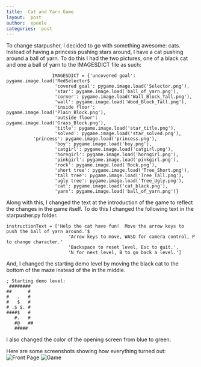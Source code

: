 ```yaml
---
title:  Cat and Yarn Game
layout:  post
author:  epeele
categories:  post
---
```


To change starpusher, I decided to go with something awesome:  cats.  Instead of having a princess pushing stars around, I have a cat pushing around a ball of yarn.  To do this I had the two pictures, one of a black cat and one a ball of yarn to the IMAGESDICT file as such:

```
                 IMAGESDICT = {'uncovered goal': pygame.image.load('RedSelector$
                  'covered goal': pygame.image.load('Selector.png'),
                  'star': pygame.image.load('ball_of_yarn.png'),
                  'corner': pygame.image.load('Wall_Block_Tall.png'),
                  'wall': pygame.image.load('Wood_Block_Tall.png'),
                  'inside floor': pygame.image.load('Plain_Block.png'),
                  'outside floor': pygame.image.load('Grass_Block.png'),
                  'title': pygame.image.load('star_title.png'),
                  'solved': pygame.image.load('star_solved.png'),
		  'princess': pygame.image.load('princess.png'),
                  'boy': pygame.image.load('boy.png'),
                  'catgirl': pygame.image.load('catgirl.png'),
                  'horngirl': pygame.image.load('horngirl.png'),
                  'pinkgirl': pygame.image.load('pinkgirl.png'),
                  'rock': pygame.image.load('Rock.png'),
                  'short tree': pygame.image.load('Tree_Short.png'),
                  'tall tree': pygame.image.load('Tree_Tall.png'),
                  'ugly tree': pygame.image.load('Tree_Ugly.png'),
                  'cat': pygame.image.load('cat_black.png'),
                  'yarn': pygame.image.load('ball_of_yarn.png')}
```

Along with this, I changed the text at the introduction of the game to reflect the changes in the game itself.  To do this I changed the following text in the starpusher.py folder.

```
instructionText = ['Help the cat have fun!  Move the arrow keys to push the ball of yarn around.'$
                       'Arrow keys to move, WASD for camera control, P to change character.'
                       'Backspace to reset level, Esc to quit.',
                       'N for next level, B to go back a level.']
```

And, I changed the starting demo level by moving the black cat to the bottom of the maze instead of the in the middle.

```
; Starting demo level:
 ########
##      #
#   .   #
#   $   #
# .$ $. #
####$   #
   #.   #
   #@   ##
   #####

```
I also changed the color of the opening screen from blue to green.

Here are some screenshots showing how everything turned out:
![Front Page](http://www.unc.edu/~epeele/file/star_front.png)
![Game](http://www.unc.edu/~epeele/file/star_game.png)

